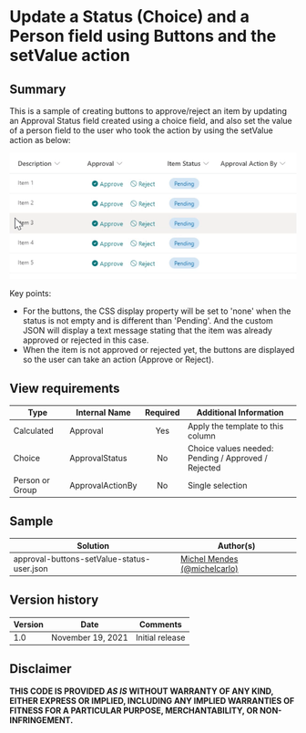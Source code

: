 # Update a Status (Choice) and a Person field using Buttons and the setValue action

## Summary
This is a sample of creating buttons to approve/reject an item by updating an Approval Status field created using a choice field, and also set the value of a person field to the user who took the action by using the setValue action as below:

![Sample in action](./assets/quickApprovals.gif)

Key points:

- For the buttons, the CSS display property will be set to 'none' when the status is not empty and is different than 'Pending'. And the custom JSON will display a text message stating that the item was already approved or rejected in this case.
- When the item is not approved or rejected yet, the buttons are displayed so the user can take an action (Approve or Reject).

## View requirements

|Type|Internal Name|Required|Additional Information
|---|---|:---:|---|
|Calculated|Approval|Yes| Apply the template to this column
|Choice|ApprovalStatus|No| Choice values needed: Pending / Approved / Rejected
|Person or Group|ApprovalActionBy|No|Single selection


## Sample

Solution                                   |Author(s)
-------------------------------------------|---------------------------
approval-buttons-setValue-status-user.json |[Michel Mendes](https://twitter.com/michelcarlo) [(@michelcarlo)](https://twitter.com/michelcarlo)

## Version history

Version |Date          |Comments
--------|--------------|--------------------------------
1.0     |November 19, 2021 |Initial release

## Disclaimer
**THIS CODE IS PROVIDED *AS IS* WITHOUT WARRANTY OF ANY KIND, EITHER EXPRESS OR IMPLIED, INCLUDING ANY IMPLIED WARRANTIES OF FITNESS FOR A PARTICULAR PURPOSE, MERCHANTABILITY, OR NON-INFRINGEMENT.**
##
